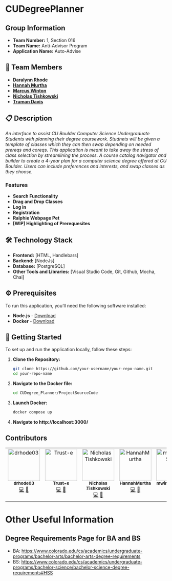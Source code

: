 # CUDegreePlanner
## Group Information
- **Team Number:** 1, Section 016
- **Team Name:** Anti-Advisor Program
- **Application Name:** Auto-Advise

## 👥 Team Members

- **[Daralynn Rhode]([link-to-profile](https://github.com/drhode03))**
- **[Hannah Murtha]([link-to-profile](https://github.com/HannahMurtha))**
- **[Marcus Winton](([link-to-profile](https://github.com/mwinton05506)))**
- **[Nicholas Tishkowski]((https://github.com/Sallygator))**
- **[Truman Davis]((https://github.com/Trust-e))**


## 📋 Description

_An interface to assist CU Boulder Computer Science Undergraduate Students with planning their degree coursework. Studnets will be given a template of classes which they can then swap depending on needed prereqs and coreqs. This application is meant to take away the stress of class selection by streamlining the process. A course catalog navigator and builder to create a 4-year plan for a computer science degree offered at CU Boulder. Users can include preferences and interests, and swap classes as they choose._

### Features 

- **Search Functionality**
- **Drag and Drop Classes**
- **Log in**
- **Registration**
- **Ralphie Webpage Pet**
- **[WIP] Highlighting of Prerequesites**

## 🛠 Technology Stack

- **Frontend:** [HTML, Handlebars]
- **Backend:** [NodeJs]
- **Database:** [PostgreSQL]
- **Other Tools and Libraries:** [Visual Studio Code, Git, Github, Mocha, Chai]

## ⚙ Prerequisites

To run this application, you’ll need the following software installed:

- **Node.js** - [Download](https://nodejs.org/)
- **Docker** - [Download](https://www.docker.com/products/docker-desktop/)
  

## 🚀 Getting Started

To set up and run the application locally, follow these steps:

1. **Clone the Repository:**

   ```bash
   git clone https://github.com/your-username/your-repo-name.git
   cd your-repo-name
2. **Navigate to the Docker file:**
   ```bash
   cd CUDegree_Planner/ProjectSourceCode
4. **Launch Docker:**
   ```bash
   docker compose up
5. **Navigate to http://localhost:3000/**
## Contributors

<!-- ALL-CONTRIBUTORS-LIST:START - Do not remove or modify this section -->
<!-- prettier-ignore-start -->
<!-- markdownlint-disable -->
<table>
  <tbody>
    <tr>
      <td align="center" valign="top" width="14.28%"><a href="https://github.com/drhode03"><img src="https://avatars.githubusercontent.com/u/123619542?v=4?s=100" width="100px;" alt="drhode03"/><br /><sub><b>drhode03</b></sub></a><br /><a href="#code-drhode03" title="Code">💻</a> <a href="#doc-drhode03" title="Documentation">📖</a></td>
      <td align="center" valign="top" width="14.28%"><a href="https://github.com/Trust-e"><img src="https://avatars.githubusercontent.com/u/123098542?v=4?s=100" width="100px;" alt="Trust-e"/><br /><sub><b>Trust-e</b></sub></a><br /><a href="#code-Trust-e" title="Code">💻</a> <a href="#doc-Trust-e" title="Documentation">📖</a></td>
      <td align="center" valign="top" width="14.28%"><a href="https://github.com/Sallygator"><img src="https://avatars.githubusercontent.com/u/135796239?v=4?s=100" width="100px;" alt="Nicholas Tishkowski"/><br /><sub><b>Nicholas Tishkowski</b></sub></a><br /><a href="#code-sallygator" title="Code">💻</a> <a href="#doc-sallygator" title="Documentation">📖</a></td>
      <td align="center" valign="top" width="14.28%"><a href="https://github.com/HannahMurtha"><img src="https://avatars.githubusercontent.com/u/130181381?v=4?s=100" width="100px;" alt="HannahMurtha"/><br /><sub><b>HannahMurtha</b></sub></a><br /><a href="#code-HannahMurtha" title="Code">💻</a> <a href="#doc-HannahMurtha" title="Documentation">📖</a></td>
      <td align="center" valign="top" width="14.28%"><a href="https://github.com/mwinton05506"><img src="https://avatars.githubusercontent.com/u/134549996?v=4?s=100" width="100px;" alt="mwinton05506"/><br /><sub><b>mwinton05506</b></sub></a><br /><a href="#code-mwinton05506" title="Code">💻</a> <a href="#doc-mwinton05506" title="Documentation">📖</a></td>
    </tr>
  </tbody>
</table>

<!-- markdownlint-restore -->
<!-- prettier-ignore-end -->

<!-- ALL-CONTRIBUTORS-LIST:END -->

# Other Useful Information 
## Degree Requirements Page for BA and BS

- BA: https://www.colorado.edu/cs/academics/undergraduate-programs/bachelor-arts/bachelor-arts-degree-requirements
- BS: https://www.colorado.edu/cs/academics/undergraduate-programs/bachelor-science/bachelor-science-degree-requirements#HSS
